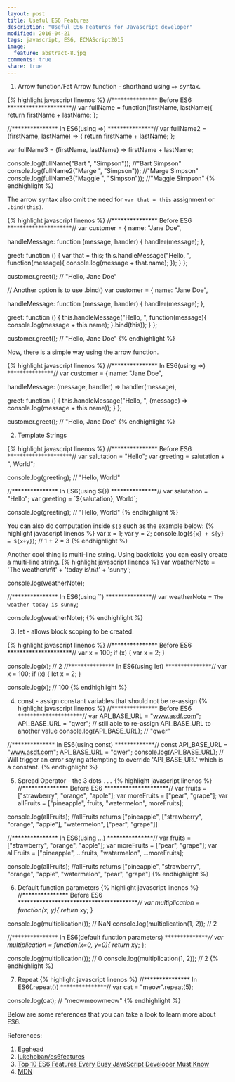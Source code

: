 ```yaml
---
layout: post
title: Useful ES6 Features
description: "Useful ES6 Features for Javascript developer"
modified: 2016-04-21
tags: javascript, ES6, ECMAScript2015
image:
  feature: abstract-8.jpg
comments: true
share: true
---
```


1. Arrow function/Fat Arrow function - shorthand using `=>` syntax.

{% highlight javascript linenos %}
//*************** Before ES6 *********************//
var fullName = function(firstName, lastName){
  return firstName + lastName;
};

//*************** In ES6(using =>) ***************//
var fullName2 = (firstName, lastName) => {
  return firstName + lastName;
};

var fullName3 = (firstName, lastName) => firstName + lastName;

console.log(fullName("Bart ", "Simpson"));    //"Bart Simpson"
console.log(fullName2("Marge ", "Simpson"));  //"Marge Simpson"
console.log(fullName3("Maggie ", "Simpson")); //"Maggie Simpson"
{% endhighlight %}

The arrow syntax also omit the need for `var that = this` assignment or `.bind(this)`.

{% highlight javascript linenos %}
//*************** Before ES6 *********************//
var  customer = {
  name: "Jane Doe",

  handleMessage: function (message, handler) {
    handler(message);
  },

  greet: function () {
    var that = this;
    this.handleMessage("Hello, ", function(message){
      console.log(message + that.name);
    });
  }
};

customer.greet(); // "Hello, Jane Doe"

// Another option is to use .bind()
var  customer = {
  name: "Jane Doe",

  handleMessage: function (message, handler) {
    handler(message);
  },

  greet: function () {
    this.handleMessage("Hello, ", function(message){
      console.log(message + this.name); 
    }.bind(this));
  }
};

customer.greet(); // "Hello, Jane Doe"
{% endhighlight %}

Now, there is a simple way using the arrow function.

{% highlight javascript linenos %}
//*************** In ES6(using =>) ***************//
var  customer = {
  name: "Jane Doe",

  handleMessage: (message, handler) => handler(message),

  greet: function () {
    this.handleMessage("Hello, ", (message) => console.log(message + this.name));
  }
};

customer.greet(); // "Hello, Jane Doe"
{% endhighlight %}

2. Template Strings

{% highlight javascript linenos %}
//*************** Before ES6 *********************//
var salutation = "Hello";
var greeting = salutation + ", World";

console.log(greeting); // "Hello, World"

//*************** In ES6(using ${}) ***************//
var salutation = "Hello";
var greeting = `${salutation}, World`;

console.log(greeting); // "Hello, World"
{% endhighlight %}

You can also do computation inside `${}` such as the example below:
{% highlight javascript linenos %}
var  x = 1;
var  y = 2;
console.log(`${x} + ${y} = ${x+y}`); // 1 + 2 = 3
{% endhighlight %}

Another cool thing is multi-line string. Using backticks you can easily create a multi-line string.
{% highlight javascript linenos %}
var weatherNote = 'The weather\n\t'
    + 'today is\n\t'
    + 'sunny';

console.log(weatherNote);

//*************** In ES6(using ``) ***************//
var weatherNote = `The weather
    today is
    sunny`;

console.log(weatherNote);
{% endhighlight %}
 
3. let -  allows block scoping to be created.

{% highlight javascript linenos %}
//*************** Before ES6 *********************//
var x = 100;
if (x) {
  var x = 2;
}

console.log(x); // 2
//*************** In ES6(using let) ***************//
var x = 100;
if (x) {
  let x = 2;
}

console.log(x); // 100
{% endhighlight %}

4. const - assign constant variables that should not be re-assign
{% highlight javascript linenos %}
//*************** Before ES6 *********************//
var API_BASE_URL = "www.asdf.com";
API_BASE_URL = "qwer"; // still able to re-assign API_BASE_URL to another value
console.log(API_BASE_URL); // "qwer"

//************** In ES6(using const) *************//
const API_BASE_URL = "www.asdf.com";
API_BASE_URL = "qwer";
console.log(API_BASE_URL); // Will trigger an error saying attempting to override 'API_BASE_URL' which is a constant.
{% endhighlight %}



5. Spread Operator - the 3 dots `...`
{% highlight javascript linenos %}
//*************** Before ES6 *********************//
var fruits = ["strawberry", "orange", "apple"];
var moreFruits = ["pear", "grape"];
var allFruits = ["pineapple", fruits, "watermelon", moreFruits];

console.log(allFruits);
//allFruits returns ["pineapple", ["strawberry", "orange", "apple"], "watermelon", ["pear", "grape"]]

//*************** In ES6(using ...) ***************//
var fruits = ["strawberry", "orange", "apple"];
var moreFruits = ["pear", "grape"];
var allFruits = ["pineapple", ...fruits, "watermelon", ...moreFruits];

console.log(allFruits);
//allFruits returns ["pineapple", "strawberry", "orange", "apple", "watermelon", "pear", "grape"]
{% endhighlight %}


6. Default function parameters
{% highlight javascript linenos %}
//*************** Before ES6 ****************************************//
var multiplication = function(x, y){
  return x*y;
}

console.log(multiplication()); // NaN
console.log(multiplication(1, 2)); // 2

//*************** In ES6(default function parameters) ***************//
var multiplication = function(x=0, y=0){
  return x*y;
};

console.log(multiplication()); // 0
console.log(multiplication(1, 2)); // 2
{% endhighlight %}

7. Repeat
{% highlight javascript linenos %}
//*************** In ES6(.repeat()) ***************//
var cat = "meow".repeat(5);

console.log(cat); // "meowmeowmeow"
{% endhighlight %}

Below are some references that you can take a look to learn more about ES6.

References:

1. [Egghead](https://egghead.io/series/learn-es6-ecmascript-2015)
2. [lukehoban/es6features](https://github.com/lukehoban/es6features)
3. [Top 10 ES6 Features Every Busy JavaScript Developer Must Know](http://webapplog.com/es6/)
4. [MDN](https://developer.mozilla.org/en/docs/Web/JavaScript/Reference)
